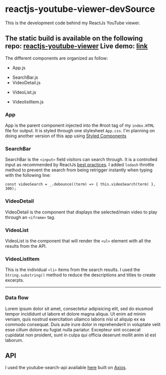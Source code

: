 # reactjs-youtube-viewer-devSource
This is the development code behind my ReactJs YouTube viewer.

The static build is available on the following repo: [reactjs-youtube-viewer](https://github.com/thomasfaller/reactjs-youtube-viewer)
Live demo: [link](https://thomasfaller.github.io/reactjs-youtube-viewer/)
--
The different components are organized as follow:
+ App.js
 - SearchBar.js
 - VideoDetail.js
 + VideoList.js
  - VideolistItem.js
  
### App

App is the parent component injected into the #root tag of my `index.HTML` file for output.
It is styled through one stylesheet `App.css`.
I'm planning on doing another version of this app using [Styled Components](https://www.styled-components.com/)

### SearchBar

SearchBar is the `<input>` field visitors can search through. It is a controlled input as recommended by ReactJs [best practices](https://reactjs.org/docs/forms.html#controlled-components). I added `lodash` throttle method to prevent the search from being retrigger instantly when typing with the following line:
```
const videoSearch = _.debounce((term) => { this.videoSearch(term) }, 300);
```
### VideoDetail

VideoDetail is the component that displays the selected/main video to play through an `<iframe>` tag.

### VideoList

VideoList is the component that will render the `<ul>` element with all the results from the API.

### VideoListItem

This is the individual `<li>` items from the search results. I used the `String.substring()` method to reduce the descriptions and titles to create excerpts.

---

### Data flow

 Lorem ipsum dolor sit amet, consectetur adipisicing elit, sed do eiusmod tempor incididunt ut labore et dolore magna aliqua. Ut enim ad minim veniam, quis nostrud exercitation ullamco laboris nisi ut aliquip ex ea commodo consequat. Duis aute irure dolor in reprehenderit in voluptate velit esse cillum dolore eu fugiat nulla pariatur. Excepteur sint occaecat cupidatat non proident, sunt in culpa qui officia deserunt mollit anim id est laborum.
 
## API

I used the youtube-search-api available [here](https://www.npmjs.com/package/youtube-api-search) built on [Axios](https://www.npmjs.com/package/axios).

